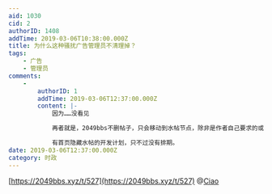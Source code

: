 ```yaml
---
aid: 1030
cid: 2
authorID: 1408
addTime: 2019-03-06T10:38:00.000Z
title: 为什么这种骚扰广告管理员不清理掉？
tags:
    - 广告
    - 管理员
comments:
    -
        authorID: 1
        addTime: 2019-03-06T12:37:00.000Z
        content: |-
            因为……没看见

            再者就是，2049bbs不删帖子，只会移动到水帖节点，除非是作者自己要求的或者刷屏的。

            有首页隐藏水帖的开发计划，只不过没有排期。
date: 2019-03-06T12:37:00.000Z
category: 时政
---
```


[https://2049bbs.xyz/t/527](https://2049bbs.xyz/t/527) @[Ciao](/member/Ciao)
